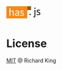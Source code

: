 # ![logo](logo/js-util-has-logo.png)

# License

[MIT](https://opensource.org/licenses/MIT) @ Richard King
